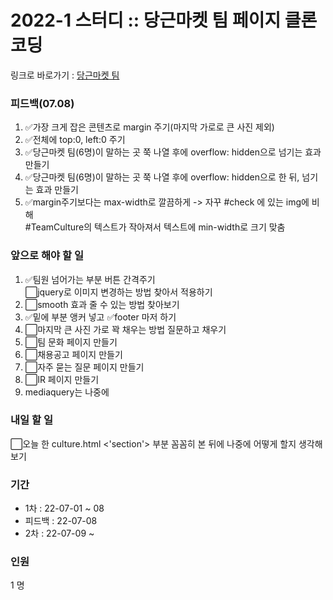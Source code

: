 <h1>
  2022-1 스터디 :: 당근마켓 팀 페이지 클론코딩
</h1>

링크로 바로가기 : <a href="https://kwakminjung.github.io/Clonecoding/">당근마켓 팀<a>

<h3>피드백(07.08)</h3>
<ol>
  <li>✅가장 크게 잡은 콘텐츠로 margin 주기(마지막 가로로 큰 사진 제외)</li>
  <li>✅전체에 top:0, left:0 주기</li>
  <li>✅당근마켓 팀(6명)이 말하는 곳 쭉 나열 후에 overflow: hidden으로 넘기는 효과 만들기</li>
  <li>✅당근마켓 팀(6명)이 말하는 곳 쭉 나열 후에 overflow: hidden으로 한 뒤, 넘기는 효과 만들기</li>
  <li>✅margin주기보다는 max-width로 깔끔하게 -> 자꾸 #check 에 있는 img에 비해<br> #TeamCulture의 텍스트가 작아져서 텍스트에 min-width로 크기 맞춤</li>
</ol>

<h3>앞으로 해야 할 일</h3>
<ol>
  <li>✅팀원 넘어가는 부분 버튼 간격주기 <br>⬜jquery로 이미지 변경하는 방법 찾아서 적용하기</li>
  <li>⬜smooth 효과 줄 수 있는 방법 찾아보기</li>
  <li>✅밑에 부분 앵커 넣고 ✅footer 마저 하기</li>
  <li>⬜마지막 큰 사진 가로 꽉 채우는 방법 질문하고 채우기</li>
  <li>⬜팀 문화 페이지 만들기</li>
  <li>⬜채용공고 페이지 만들기</li>
  <li>⬜자주 묻는 질문 페이지 만들기</li>
  <li>⬜IR 페이지 만들기</li>
  <li>mediaquery는 나중에</li>
</ol>

<h3>내일 할 일</h3>
<p>⬜오늘 한 culture.html <'section'> 부분 꼼꼼히 본 뒤에 나중에 어떻게 할지 생각해보기</p>

<h3>기간</h3>
<ul>
  <li>1차 : 22-07-01 ~ 08</li>
  <li>피드백 : 22-07-08</li>
  <li>2차 : 22-07-09 ~ </li>
</ul>
<h3>인원 </h3>1 명
